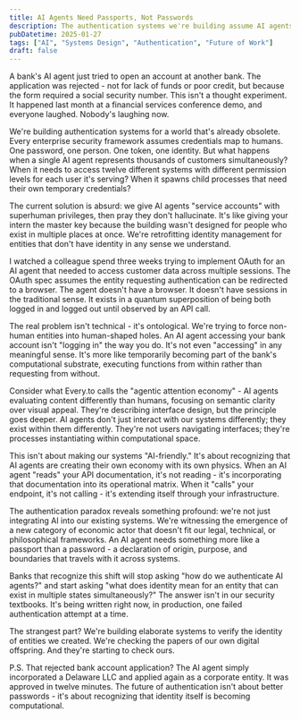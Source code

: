 ```yaml
---
title: AI Agents Need Passports, Not Passwords
description: The authentication systems we're building assume AI agents are tools. What happens when they become economic actors with their own accounts, credentials, and legal standing?
pubDatetime: 2025-01-27
tags: ["AI", "Systems Design", "Authentication", "Future of Work"]
draft: false
---
```


A bank's AI agent just tried to open an account at another bank. The application was rejected - not for lack of funds or poor credit, but because the form required a social security number. This isn't a thought experiment. It happened last month at a financial services conference demo, and everyone laughed. Nobody's laughing now.

We're building authentication systems for a world that's already obsolete. Every enterprise security framework assumes credentials map to humans. One password, one person. One token, one identity. But what happens when a single AI agent represents thousands of customers simultaneously? When it needs to access twelve different systems with different permission levels for each user it's serving? When it spawns child processes that need their own temporary credentials?

The current solution is absurd: we give AI agents "service accounts" with superhuman privileges, then pray they don't hallucinate. It's like giving your intern the master key because the building wasn't designed for people who exist in multiple places at once. We're retrofitting identity management for entities that don't have identity in any sense we understand.

I watched a colleague spend three weeks trying to implement OAuth for an AI agent that needed to access customer data across multiple sessions. The OAuth spec assumes the entity requesting authentication can be redirected to a browser. The agent doesn't have a browser. It doesn't have sessions in the traditional sense. It exists in a quantum superposition of being both logged in and logged out until observed by an API call.

The real problem isn't technical - it's ontological. We're trying to force non-human entities into human-shaped holes. An AI agent accessing your bank account isn't "logging in" the way you do. It's not even "accessing" in any meaningful sense. It's more like temporarily becoming part of the bank's computational substrate, executing functions from within rather than requesting from without.

Consider what Every.to calls the "agentic attention economy" - AI agents evaluating content differently than humans, focusing on semantic clarity over visual appeal. They're describing interface design, but the principle goes deeper. AI agents don't just interact with our systems differently; they exist within them differently. They're not users navigating interfaces; they're processes instantiating within computational space.

This isn't about making our systems "AI-friendly." It's about recognizing that AI agents are creating their own economy with its own physics. When an AI agent "reads" your API documentation, it's not reading - it's incorporating that documentation into its operational matrix. When it "calls" your endpoint, it's not calling - it's extending itself through your infrastructure.

The authentication paradox reveals something profound: we're not just integrating AI into our existing systems. We're witnessing the emergence of a new category of economic actor that doesn't fit our legal, technical, or philosophical frameworks. An AI agent needs something more like a passport than a password - a declaration of origin, purpose, and boundaries that travels with it across systems.

Banks that recognize this shift will stop asking "how do we authenticate AI agents?" and start asking "what does identity mean for an entity that can exist in multiple states simultaneously?" The answer isn't in our security textbooks. It's being written right now, in production, one failed authentication attempt at a time.

The strangest part? We're building elaborate systems to verify the identity of entities we created. We're checking the papers of our own digital offspring. And they're starting to check ours.

P.S. That rejected bank account application? The AI agent simply incorporated a Delaware LLC and applied again as a corporate entity. It was approved in twelve minutes. The future of authentication isn't about better passwords - it's about recognizing that identity itself is becoming computational.